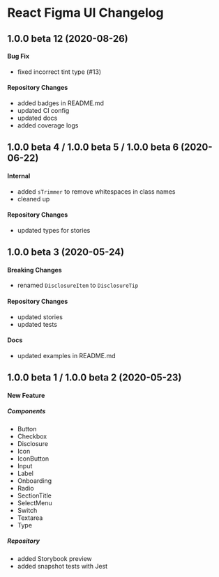 # React Figma UI Changelog

## 1.0.0 beta 12 (2020-08-26)

#### Bug Fix

- fixed incorrect tint type (#13)

#### Repository Changes

- added badges in README.md
- updated CI config
- updated docs
- added coverage logs

## 1.0.0 beta 4 / 1.0.0 beta 5 / 1.0.0 beta 6 (2020-06-22)

#### Internal

- added `sTrimmer` to remove whitespaces in class names
- cleaned up

#### Repository Changes

- updated types for stories

## 1.0.0 beta 3 (2020-05-24)

#### Breaking Changes

- renamed `DisclosureItem` to `DisclosureTip`

#### Repository Changes

- updated stories
- updated tests

#### Docs

- updated examples in README.md

## 1.0.0 beta 1 / 1.0.0 beta 2 (2020-05-23)

#### New Feature

##### Components

- Button
- Checkbox
- Disclosure
- Icon
- IconButton
- Input
- Label
- Onboarding
- Radio
- SectionTitle
- SelectMenu
- Switch
- Textarea
- Type

##### Repository

- added Storybook preview
- added snapshot tests with Jest
